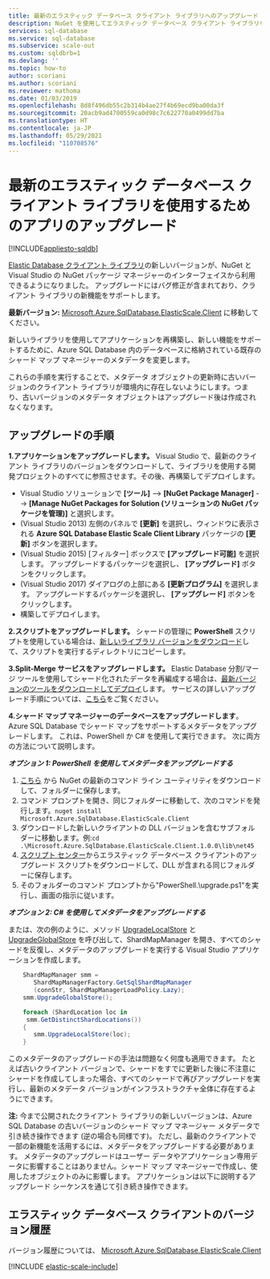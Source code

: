 ```yaml
---
title: 最新のエラスティック データベース クライアント ライブラリへのアップグレード
description: NuGet を使用してエラスティック データベース クライアント ライブラリをアップグレードします。
services: sql-database
ms.service: sql-database
ms.subservice: scale-out
ms.custom: sqldbrb=1
ms.devlang: ''
ms.topic: how-to
author: scoriani
ms.author: scoriani
ms.reviewer: mathoma
ms.date: 01/03/2019
ms.openlocfilehash: 8d8f496db55c2b314b4ae27f4b69ecd9ba00da3f
ms.sourcegitcommit: 20acb9ad4700559ca0d98c7c622770a0499dd7ba
ms.translationtype: HT
ms.contentlocale: ja-JP
ms.lasthandoff: 05/29/2021
ms.locfileid: "110708576"
---
```

# <a name="upgrade-an-app-to-use-the-latest-elastic-database-client-library"></a>最新のエラスティック データベース クライアント ライブラリを使用するためのアプリのアップグレード
[!INCLUDE[appliesto-sqldb](../includes/appliesto-sqldb.md)]

[Elastic Database クライアント ライブラリ](elastic-database-client-library.md)の新しいバージョンが、NuGet と Visual Studio の NuGet パッケージ マネージャーのインターフェイスから利用できるようになりました。 アップグレードにはバグ修正が含まれており、クライアント ライブラリの新機能をサポートします。

**最新バージョン:** [Microsoft.Azure.SqlDatabase.ElasticScale.Client](https://www.nuget.org/packages/Microsoft.Azure.SqlDatabase.ElasticScale.Client/) に移動してください。

新しいライブラリを使用してアプリケーションを再構築し、新しい機能をサポートするために、Azure SQL Database 内のデータベースに格納されている既存のシャード マップ マネージャーのメタデータを変更します。

これらの手順を実行することで、メタデータ オブジェクトの更新時に古いバージョンのクライアント ライブラリが環境内に存在しないようにします。つまり、古いバージョンのメタデータ オブジェクトはアップグレード後は作成されなくなります。

## <a name="upgrade-steps"></a>アップグレードの手順

**1.アプリケーションをアップグレードします。** Visual Studio で、最新のクライアント ライブラリのバージョンをダウンロードして、ライブラリを使用する開発プロジェクトのすべてに参照させます。その後、再構築してデプロイします。

* Visual Studio ソリューションで **[ツール]**  -->  **[NuGet Package Manager]**  -->   **[Manage NuGet Packages for Solution (ソリューションの NuGet パッケージを管理)]** と選択します。
* (Visual Studio 2013) 左側のパネルで **[更新]** を選択し、ウィンドウに表示される **Azure SQL Database Elastic Scale Client Library** パッケージの **[更新]** ボタンを選択します。
* (Visual Studio 2015) [フィルター] ボックスで **[アップグレード可能]** を選択します。 アップグレードするパッケージを選択し、 **[アップグレード]** ボタンをクリックします。
* (Visual Studio 2017) ダイアログの上部にある **[更新プログラム]** を選択します。 アップグレードするパッケージを選択し、 **[アップグレード]** ボタンをクリックします。
* 構築してデプロイします。

**2.スクリプトをアップグレードします。** シャードの管理に **PowerShell** スクリプトを使用している場合は、[新しいライブラリ バージョンをダウンロード](https://www.nuget.org/packages/Microsoft.Azure.SqlDatabase.ElasticScale.Client/)して、スクリプトを実行するディレクトリにコピーします。

**3.Split-Merge サービスをアップグレードします。** Elastic Database 分割/マージ ツールを使用してシャード化されたデータを再編成する場合は、[最新バージョンのツールをダウンロードしてデプロイ](https://www.nuget.org/packages/Microsoft.Azure.SqlDatabase.ElasticScale.Service.SplitMerge/)します。 サービスの詳しいアップグレード手順については、[こちら](elastic-scale-overview-split-and-merge.md)をご覧ください。

**4.シャード マップ マネージャーのデータベースをアップグレードします**。 Azure SQL Database でシャード マップをサポートするメタデータをアップグレードします。  これは、PowerShell か C# を使用して実行できます。 次に両方の方法について説明します。

***オプション 1: PowerShell を使用してメタデータをアップグレードする***

1. [こちら](https://nuget.org/nuget.exe) から NuGet の最新のコマンド ライン ユーティリティをダウンロードして、フォルダーに保存します。
2. コマンド プロンプトを開き、同じフォルダーに移動して、次のコマンドを発行します。`nuget install Microsoft.Azure.SqlDatabase.ElasticScale.Client`
3. ダウンロードした新しいクライアントの DLL バージョンを含むサブフォルダーに移動します。例:`cd .\Microsoft.Azure.SqlDatabase.ElasticScale.Client.1.0.0\lib\net45`
4. [スクリプト センター](https://gallery.technet.microsoft.com/scriptcenter/Azure-SQL-Database-Elastic-6442e6a9)からエラスティック データベース クライアントのアップグレード スクリプトをダウンロードして、DLL が含まれる同じフォルダーに保存します。
5. そのフォルダーのコマンド プロンプトから"PowerShell.\upgrade.ps1"を実行し、画面の指示に従います。

***オプション 2: C# を使用してメタデータをアップグレードする***

または、次の例のように、メソッド [UpgradeLocalStore](/dotnet/api/microsoft.azure.sqldatabase.elasticscale.shardmanagement.shardmapmanager.upgradelocalstore) と [UpgradeGlobalStore](/dotnet/api/microsoft.azure.sqldatabase.elasticscale.shardmanagement.shardmapmanager.upgradeglobalstore) を呼び出して、ShardMapManager を開き、すべてのシャードを反復し、メタデータのアップグレードを実行する Visual Studio アプリケーションを作成します。

```csharp
    ShardMapManager smm =
       ShardMapManagerFactory.GetSqlShardMapManager
       (connStr, ShardMapManagerLoadPolicy.Lazy);
    smm.UpgradeGlobalStore();

    foreach (ShardLocation loc in
     smm.GetDistinctShardLocations())
    {
       smm.UpgradeLocalStore(loc);
    }
```

このメタデータのアップグレードの手法は問題なく何度も適用できます。 たとえば古いクライアント バージョンで、シャードをすでに更新した後に不注意にシャードを作成してしまった場合、すべてのシャードで再びアップグレードを実行し、最新のメタデータ バージョンがインフラストラクチャ全体に存在するようにできます。

**注:** 今まで公開されたクライアント ライブラリの新しいバージョンは、Azure SQL Database の古いバージョンのシャード マップ マネージャー メタデータで引き続き操作できます (逆の場合も同様です)。   ただし、最新のクライアントで一部の新機能を活用するには、メタデータをアップグレードする必要があります。   メタデータのアップグレードはユーザー データやアプリケーション専用データに影響することはありません。シャード マップ マネージャーで作成し、使用したオブジェクトのみに影響します。  アプリケーションは以下に説明するアップグレード シーケンスを通じて引き続き操作できます。

## <a name="elastic-database-client-version-history"></a>エラスティック データベース クライアントのバージョン履歴

バージョン履歴については、 [Microsoft.Azure.SqlDatabase.ElasticScale.Client](https://www.nuget.org/packages/Microsoft.Azure.SqlDatabase.ElasticScale.Client/)

[!INCLUDE [elastic-scale-include](../../../includes/elastic-scale-include.md)]

<!--Image references-->
[1]:./media/sql-database-elastic-scale-upgrade-client-library/nuget-upgrade.png
